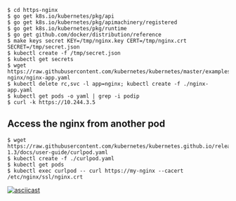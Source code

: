 
```
$ cd https-nginx
$ go get k8s.io/kubernetes/pkg/api
$ go get k8s.io/kubernetes/pkg/apimachinery/registered
$ go get k8s.io/kubernetes/pkg/runtime
$ go get github.com/docker/distribution/reference
$ make keys secret KEY=/tmp/nginx.key CERT=/tmp/nginx.crt SECRET=/tmp/secret.json
$ kubectl create -f /tmp/secret.json
$ kubectl get secrets
$ wget https://raw.githubusercontent.com/kubernetes/kubernetes/master/examples/https-nginx/nginx-app.yaml
$ kubectl delete rc,svc -l app=nginx; kubectl create -f ./nginx-app.yaml
$ kubectl get pods -o yaml | grep -i podip
$ curl -k https://10.244.3.5 
```

## Access the nginx from another pod
```
$ wget https://raw.githubusercontent.com/kubernetes/kubernetes.github.io/release-1.3/docs/user-guide/curlpod.yaml
$ kubectl create -f ./curlpod.yaml
$ kubectl get pods
$ kubectl exec curlpod -- curl https://my-nginx --cacert /etc/nginx/ssl/nginx.crt
```

[![asciicast](https://asciinema.org/a/abj69x3ls655hedqrq19pb2c9.png)](https://asciinema.org/a/abj69x3ls655hedqrq19pb2c9)
